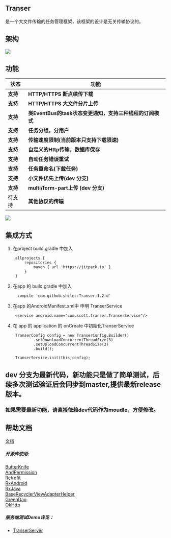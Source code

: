## Transer
是一个大文件传输的任务管理框架，该框架的设计是无关传输协议的。

## 架构
<img src="https://github.com/shilec/Transer/blob/master/imgs/transer_designpng.png"></img>

## 功能

状态 | 功能
-------- | ---
**支持**|**HTTP/HTTPS 断点续传下载**
**支持**|**HTTP/HTTPS 大文件分片上传**
**支持**|**类EventBus的task状态变更通知，支持三种线程的订阅模式**
**支持**|**任务分组，分用户**
**支持**|**传输速度限制(当前版本只支持下载限速)**
**支持**|**自定义的Http传输，数据库保存**
**支持**|**自动任务错误重试**
**支持**|**任务重命名(下载任务)**
**支持**|**小文件优先上传(dev 分支)**
**支持**|**multi/form-part上传 (dev 分支)**
待支持|**其他协议的传输**

[![](https://jitpack.io/v/shilec/Transer.svg)](https://jitpack.io/#shilec/Transer)

## 集成方式
1. 在project build.gradle 中加入

        allprojects {
            repositories {
                maven { url 'https://jitpack.io' }
            }
        }

2. 在app 的 build.gradle 中加入

         compile 'com.github.shilec:Transer:1.2-d'

3. 在app 的AndroidManifest.xml中 申明 TranserService

        <service android:name="com.scott.transer.TranserService"/>

4. 在 app 的 application 的 onCreate 中初始化TranserService

        TranserConfig config = new TranserConfig.Builder()
                .setDownloadConcurrentThreadSize(3)
                .setUploadConcurrentThreadSize(3)
                .build();

        TranserService.init(this,config);
        
## dev 分支为最新代码，新功能只是做了简单测试，后续多次测试验证后会同步到master,提供最新release版本。
### 如果需要最新功能，请直接依赖dev代码作为moudle，方便修改。

## 帮助文档
[文档](https://github.com/shilec/Transer/blob/master/transer_doc.md)


##### 开源库使用:</br>

<a href="http://jakewharton.github.io/butterknife/">ButterKnife</a></br>
<a href="https://github.com/yanzhenjie/AndPermission">AndPermission</a></br>
<a href="https://github.com/square/retrofit">Retrofit</a></br>
<a href="https://github.com/ReactiveX/RxAndroid">RxAndroid</a></br>
<a href="https://github.com/ReactiveX/RxJava">RxJava</a></br>
<a href="https://github.com/CymChad/BaseRecyclerViewAdapterHelper">BaseRecyclerViewAdapterHelper</a></br>
<a href="https://github.com/greenrobot/greenDAO">GreenDao</a></br>
<a href="https://github.com/square/okhttp">OkHttp</a></br>

##### 服务端测试Demo详见：

- <a href="https://github.com/shilec/TranserServer">TranserServer</a>
